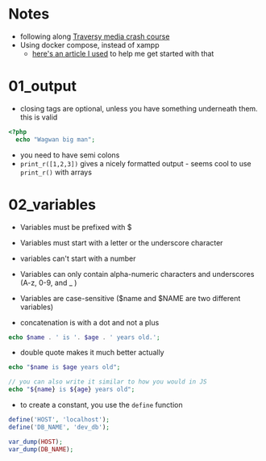 # Notes
- following along [Traversy media crash course](https://youtu.be/BUCiSSyIGGU)
- Using docker compose, instead of xampp
  - [here's an article I used](https://dev.to/truthseekers/setup-a-basic-local-php-development-environment-in-docker-kod) to help me get started with that

# 01_output
- closing tags are optional, unless you have something underneath them.
this is valid
```php
<?php
  echo "Wagwan big man";
```
- you need to have semi colons 
- `print_r([1,2,3])` gives a nicely formatted output - seems cool to use `print_r()` with arrays

# 02_variables
- Variables must be prefixed with $
- Variables must start with a letter or the underscore character
- variables can't start with a number
- Variables can only contain alpha-numeric characters and underscores (A-z, 0-9, and _ )
- Variables are case-sensitive ($name and $NAME are two different variables)

- concatenation is with a dot and not a plus

```php
echo $name . ' is '. $age . ' years old.';
```

- double quote makes it much better actually

```php
echo "$name is $age years old";

// you can also write it similar to how you would in JS
echo "${name} is ${age} years old";
```

- to create a constant, you use the `define` function
```php
define('HOST', 'localhost');
define('DB_NAME', 'dev_db');

var_dump(HOST);
var_dump(DB_NAME);

```